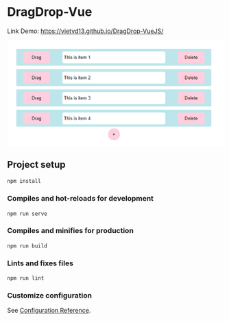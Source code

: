 # DragDrop-Vue

<p>Link Demo: <a href="https://vietvd13.github.io/DragDrop-VueJS/" target="_blank">https://vietvd13.github.io/DragDrop-VueJS/</a></p>

<div align="center">
    <img src="./src/assets/demo.png" align="center" alt="DragDrop-Vue">
</div>

## Project setup
```
npm install
```

### Compiles and hot-reloads for development
```
npm run serve
```

### Compiles and minifies for production
```
npm run build
```

### Lints and fixes files
```
npm run lint
```

### Customize configuration
See [Configuration Reference](https://cli.vuejs.org/config/).
